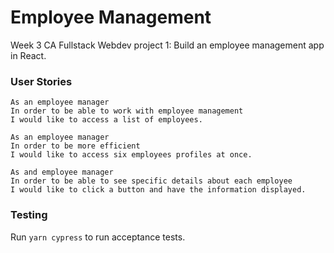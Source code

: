 # Employee Management 
Week 3 CA Fullstack Webdev project 1: Build an employee management app in React.

### User Stories
```
As an employee manager
In order to be able to work with employee management
I would like to access a list of employees.

As an employee manager
In order to be more efficient
I would like to access six employees profiles at once.

As and employee manager
In order to be able to see specific details about each employee
I would like to click a button and have the information displayed.
```


### Testing

Run `yarn cypress` to run acceptance tests.
